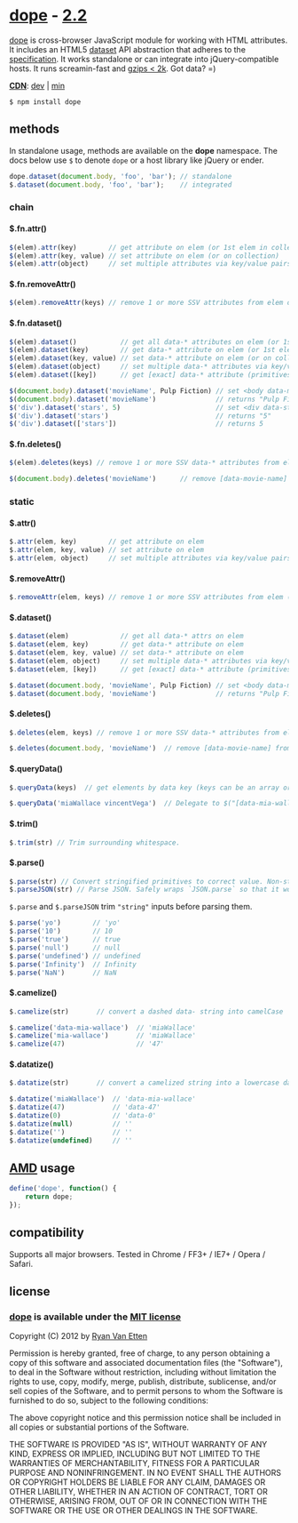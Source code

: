 [dope](http://github.com/ryanve/dope) - [2.2](https://github.com/ryanve/dope/blob/master/CHANGELOG.md)
=======

[dope](http://github.com/ryanve/dope) is cross-browser JavaScript module for working with HTML attributes. It includes an HTML5 [dataset](http://dev.opera.com/articles/view/an-introduction-to-datasets/) API abstraction that adheres to the [specification](http://www.w3.org/TR/2010/WD-html5-20101019/elements.html#embedding-custom-non-visible-data-with-the-data-attributes). It works standalone or can integrate into jQuery-compatible hosts. It runs screamin-fast and [gzips < 2k](http://airve.github.com/js/dope/dope.min.js). Got data? =)

**[CDN](http://airve.github.com)**: [dev](http://airve.github.com/js/dope/dope.js) | [min](http://airve.github.com/js/dope/dope.min.js)

```
$ npm install dope
```

## methods

In standalone usage, methods are available on the **dope** namespace. The docs below use `$` to denote `dope` or a host library like jQuery or ender.

```js
dope.dataset(document.body, 'foo', 'bar'); // standalone
$.dataset(document.body, 'foo', 'bar');    // integrated
```

### chain

#### $.fn.attr()

```js
$(elem).attr(key)        // get attribute on elem (or 1st elem in collection)
$(elem).attr(key, value) // set attribute on elem (or on collection)
$(elem).attr(object)     // set multiple attributes via key/value pairs
```

#### $.fn.removeAttr()

```js
$(elem).removeAttr(keys) // remove 1 or more SSV attributes from elem or collection
```

#### $.fn.dataset()

```js
$(elem).dataset()           // get all data-* attributes on elem (or 1st elem in collection)
$(elem).dataset(key)        // get data-* attribute on elem (or 1st elem in collection)
$(elem).dataset(key, value) // set data-* attribute on elem (or on collection)
$(elem).dataset(object)     // set multiple data-* attributes via key/value pairs
$(elem).dataset([key])      // get [exact] data-* attribute (primitives render to correct type)
```

```js
$(document.body).dataset('movieName', Pulp Fiction) // set <body data-movie-name="Pulp Fiction">
$(document.body).dataset('movieName')               // returns "Pulp Fiction"
$('div').dataset('stars', 5)                        // set <div data-stars="5"> on all matched divs
$('div').dataset('stars')                           // returns "5"
$('div').dataset(['stars'])                         // returns 5
```

#### $.fn.deletes()

```js
$(elem).deletes(keys) // remove 1 or more SSV data-* attributes from elem or collection
```

```js
$(document.body).deletes('movieName')      // remove [data-movie-name] from the <body> element
```

### static

#### $.attr()

```js
$.attr(elem, key)        // get attribute on elem
$.attr(elem, key, value) // set attribute on elem
$.attr(elem, object)     // set multiple attributes via key/value pairs
```

#### $.removeAttr()

```js
$.removeAttr(elem, keys) // remove 1 or more SSV attributes from elem (or from collection)
```

#### $.dataset()

```js
$.dataset(elem)             // get all data-* attrs on elem
$.dataset(elem, key)        // get data-* attribute on elem
$.dataset(elem, key, value) // set data-* attribute on elem
$.dataset(elem, object)     // set multiple data-* attributes via key/value pairs
$.dataset(elem, [key])      // get [exact] data-* attribute (primitives parse to correct type)
```

```js
$.dataset(document.body, 'movieName', Pulp Fiction) // set <body data-movie-name="Pulp Fiction">
$.dataset(document.body, 'movieName')               // returns "Pulp Fiction"
```

#### $.deletes()

```js
$.deletes(elem, keys) // remove 1 or more SSV data-* attributes from elem (or from collection)
```

```js
$.deletes(document.body, 'movieName')  // remove [data-movie-name] from the <body> element
```

#### $.queryData()

```js
$.queryData(keys)  // get elements by data key (keys can be an array or CSV or SSV string)
```

```js
$.queryData('miaWallace vincentVega')  // Delegate to $("[data-mia-wallace],[data-vincent-vega]")
```

#### $.trim()

```js
$.trim(str) // Trim surrounding whitespace.
```

#### $.parse()

```js
$.parse(str) // Convert stringified primitives to correct value. Non-strings are unchanged.
$.parseJSON(str) // Parse JSON. Safely wraps `JSON.parse` so that it won't throw an error.
```

`$.parse` and `$.parseJSON` trim `"string"` inputs before parsing them.

```js
$.parse('yo')        // 'yo'
$.parse('10')        // 10
$.parse('true')      // true
$.parse('null')      // null
$.parse('undefined') // undefined
$.parse('Infinity')  // Infinity
$.parse('NaN')       // NaN
```

#### $.camelize()

```js
$.camelize(str)       // convert a dashed data- string into camelCase
```

```js
$.camelize('data-mia-wallace')  // 'miaWallace'
$.camelize('mia-wallace')       // 'miaWallace'
$.camelize(47)                  // '47'
```

#### $.datatize()

```js
$.datatize(str)       // convert a camelized string into a lowercase dashed data- attribute name
```

```js
$.datatize('miaWallace')  // 'data-mia-wallace'
$.datatize(47)            // 'data-47'
$.datatize(0)             // 'data-0'
$.datatize(null)          // ''
$.datatize('')            // ''
$.datatize(undefined)     // ''
```

## [AMD](https://github.com/amdjs/amdjs-api/wiki/AMD) usage

```js
define('dope', function() { 
    return dope; 
});
```

## compatibility

Supports all major browsers. Tested in Chrome / FF3+ / IE7+ / Opera / Safari.

## license

### [dope](http://github.com/ryanve/dope) is available under the [MIT license](http://en.wikipedia.org/wiki/MIT_License)

Copyright (C) 2012 by [Ryan Van Etten](https://github.com/ryanve)

Permission is hereby granted, free of charge, to any person obtaining a copy
of this software and associated documentation files (the "Software"), to deal
in the Software without restriction, including without limitation the rights
to use, copy, modify, merge, publish, distribute, sublicense, and/or sell
copies of the Software, and to permit persons to whom the Software is
furnished to do so, subject to the following conditions:

The above copyright notice and this permission notice shall be included in
all copies or substantial portions of the Software.

THE SOFTWARE IS PROVIDED "AS IS", WITHOUT WARRANTY OF ANY KIND, EXPRESS OR
IMPLIED, INCLUDING BUT NOT LIMITED TO THE WARRANTIES OF MERCHANTABILITY,
FITNESS FOR A PARTICULAR PURPOSE AND NONINFRINGEMENT. IN NO EVENT SHALL THE
AUTHORS OR COPYRIGHT HOLDERS BE LIABLE FOR ANY CLAIM, DAMAGES OR OTHER
LIABILITY, WHETHER IN AN ACTION OF CONTRACT, TORT OR OTHERWISE, ARISING FROM,
OUT OF OR IN CONNECTION WITH THE SOFTWARE OR THE USE OR OTHER DEALINGS IN
THE SOFTWARE.